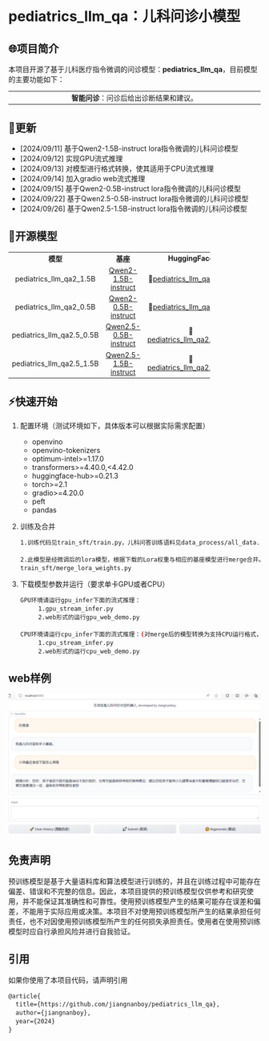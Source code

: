 # pediatrics_llm_qa：儿科问诊小模型

## 🌐项目简介

本项目开源了基于儿科医疗指令微调的问诊模型：**pediatrics_llm_qa**，目前模型的主要功能如下：

<!DOCTYPE html>
<html>
<body>
<table style="width: 100%;">
  <tr style="border-collapse: collapse; border: transparent;">
      <td style="width: 50%; border-collapse: collapse;border: transparent;"><div align="center"><strong>智能问诊</strong>：问诊后给出诊断结果和建议。</div></td>
  </tr>
</table>
</body>
</html>

## 💫更新
* [2024/09/11] 基于Qwen2-1.5B-instruct lora指令微调的儿科问诊模型
* [2024/09/12] 实现GPU流式推理
* [2024/09/13] 对模型进行格式转换，使其适用于CPU流式推理
* [2024/09/14] 加入gradio web流式推理
* [2024/09/15] 基于Qwen2-0.5B-instruct lora指令微调的儿科问诊模型
* [2024/09/22] 基于Qwen2.5-0.5B-instruct lora指令微调的儿科问诊模型
* [2024/09/26] 基于Qwen2.5-1.5B-instruct lora指令微调的儿科问诊模型

##  🔬开源模型

<!DOCTYPE html>
<html>
<head>
</head>
<body>
<table style="width: 80%;">
  <tr>
      <td style="width: 20%;"><div align="center"><strong>模型</strong></div></td>
      <td style="width: 20%;"><div align="center"><strong>基座</strong></div></td>
      <td style="width: 30%;"><div align="center"><strong>HuggingFace</strong></div></td>
  </tr>
  
  <tr>
      <td><center>pediatrics_llm_qa2_1.5B</center></td>
      <td><center><a href="https://huggingface.co/Qwen/Qwen2-1.5B-Instruct">Qwen2-1.5B-instruct</a></center></td>
      <td><center>🤗<a href="https://huggingface.co/jiangnanboy/pediatrics_llm_qa2_1.5B">pediatrics_llm_qa2_1.5B</a></center></td>
  </tr>
  
  <tr>
      <td><center>pediatrics_llm_qa2_0.5B</center></td>
      <td><center><a href="https://huggingface.co/Qwen/Qwen2-0.5B-Instruct">Qwen2-0.5B-instruct</a></center></td>
      <td><center>🤗<a href="https://huggingface.co/jiangnanboy/pediatrics_llm_qa2_0.5B">pediatrics_llm_qa2_0.5B</a></center></td>
  </tr>
  
  <tr>
      <td><center>pediatrics_llm_qa2.5_0.5B</center></td>
      <td><center><a href="https://huggingface.co/Qwen/Qwen2.5-0.5B-Instruct">Qwen2.5-0.5B-instruct</a></center></td>
      <td><center>🤗<a href="https://huggingface.co/jiangnanboy/pediatrics_llm_qa2.5_0.5B">pediatrics_llm_qa2.5_0.5B</a></center></td>
  </tr>
  
  <tr>
      <td><center>pediatrics_llm_qa2.5_1.5B</center></td>
      <td><center><a href="https://huggingface.co/Qwen/Qwen2.5-1.5B-Instruct">Qwen2.5-1.5B-instruct</a></center></td>
      <td><center>🤗<a href="https://huggingface.co/jiangnanboy/pediatrics_llm_qa2.5_1.5B">pediatrics_llm_qa2.5_1.5B</a></center></td>
  </tr>
  
</table>
</body>
</html>


## ⚡快速开始

1. 配置环境（测试环境如下，具体版本可以根据实际需求配置）

   * openvino
   * openvino-tokenizers
   * optimum-intel>=1.17.0
   * transformers>=4.40.0,<4.42.0
   * huggingface-hub>=0.21.3
   * torch>=2.1
   * gradio>=4.20.0
   * peft
   * pandas

2. 训练及合并
   ```bash
   1.训练代码见train_sft/train.py，儿科问答训练语料见data_process/all_data.rar
   
   2.此模型是经微调后的lora模型，根据下载的Lora权重与相应的基座模型进行merge合并。merge合并代码见：
   train_sft/merge_lora_weights.py
   ```

3. 下载模型参数并运行（要求单卡GPU或者CPU）
   ```bash
   GPU环境请运行gpu_infer下面的流式推理：
        1.gpu_stream_infer.py
        2.web形式的运行gpu_web_demo.py
   
   CPU环境请运行cpu_infer下面的流式推理：(对merge后的模型转换为支持CPU运行格式，转换见cpu_infer/convert.py，转换命令为【python convert.py --model_id /output_qwen_merged --precision fp16 --output /output_qwen_merged-ov】)
        1.cpu_stream_infer.py
        2.web形式的运行cpu_web_demo.py
   ```
   
## web样例

<p align="center">
  <img src="imgs/web.png" width=800px/>
</p>

## 免责声明

预训练模型是基于大量语料库和算法模型进行训练的，并且在训练过程中可能存在偏差、错误和不完整的信息。因此，本项目提供的预训练模型仅供参考和研究使用，并不能保证其准确性和可靠性。使用预训练模型产生的结果可能存在误差和偏差，不能用于实际应用或决策。本项目不对使用预训练模型所产生的结果承担任何责任，也不对因使用预训练模型所产生的任何损失承担责任。使用者在使用预训练模型时应自行承担风险并进行自我验证。


## 引用

如果你使用了本项目代码，请声明引用

```latex
@article{
  title={https://github.com/jiangnanboy/pediatrics_llm_qa},
  author={jiangnanboy},
  year={2024}
}
```
